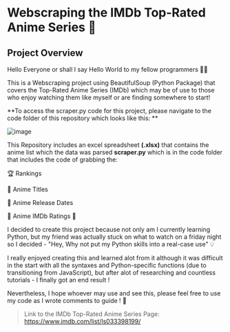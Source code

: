 # Webscraping the IMDb Top-Rated Anime Series :rocket:


<h2>Project Overview</h2>


Hello Everyone or shall I say Hello World to my fellow programmers  :technologist:

This is a Webscraping project using BeautifulSoup (Python Package) that covers the Top-Rated Anime Series (IMDb) which may be of use to those who enjoy watching them like myself or are finding somewhere to start!

**To access the scraper.py code for this project, please navigate to the code folder of this repository which looks like this: ** 

![image](https://user-images.githubusercontent.com/117310733/200171609-2783b9c4-0f11-4323-b49f-f4f2466aff73.png)


This Repository includes an excel spreadsheet **(.xlsx)** that contains the anime list which the data was parsed **scraper.py** which is in the code folder 
that includes the code of grabbing the:

 :trophy: Rankings

 :name_badge: Anime Titles

 :calendar: Anime Release Dates

 :star2: Anime IMDb Ratings :star2:


I decided to create this project because not only am I currently learning Python, but my friend was actually stuck on what to watch on a friday night so I decided - "Hey, Why not put my Python skills into a real-case use" :bulb:

I really enjoyed creating this and learned alot from it although it was difficult in the start with all the syntaxes and Python-specific functions (due to transitioning from JavaScript), but after alot of researching and countless tutorials - I finally got an end result ! 

Nevertheless, I hope whoever may use and see this, please feel free to use my code as I wrote comments to guide ! :open_hands:












> Link to the IMDb Top-Rated Anime Series Page: https://www.imdb.com/list/ls033398199/

